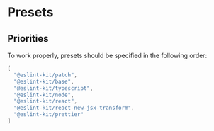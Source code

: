 # Presets

## Priorities

To work properly, presets should be specified in the following order:

```javascript
[
  "@eslint-kit/patch",
  "@eslint-kit/base",
  "@eslint-kit/typescript",
  "@eslint-kit/node",
  "@eslint-kit/react",
  "@eslint-kit/react-new-jsx-transform",
  "@eslint-kit/prettier"
]
```

